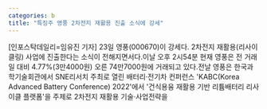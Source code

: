 ```yaml
---
categories: b
title: "특징주 영풍 2차전지 재활용 진출 소식에 강세"
---
```

[인포스탁데일리=임유진 기자] 23일 영풍(000670)이 강세다. 2차전지 재활용(리사이클링) 사업에 진출한다는 소식이 전해지면서다.이날 오후 2시54분 현재 영풍은 전 거래일 대비 4.77%(3만4000원) 오른 74만7000원에 거래되고 있다.전날 영풍은 한국과학기술회관에서 SNE리서치 주최로 열린 배터리·전기차 컨퍼런스 &#39;KABC(Korea Advanced Battery Conference) 2022&#39;에서 &#39;건식용융 재활용 기반 리튬배터리 리사이클 플랫폼&#39;을 주제로 2차전지 재활용 기술·사업전략을